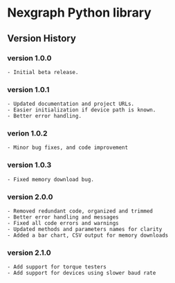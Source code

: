 # Nexgraph Python library

## Version History

### version 1.0.0
    - Initial beta release.

### version 1.0.1
    - Updated documentation and project URLs.
    - Easier initialization if device path is known.
    - Better error handling.

### verion 1.0.2
    - Minor bug fixes, and code improvement

### version 1.0.3
    - Fixed memory download bug.

### version 2.0.0
    - Removed redundant code, organized and trimmed
    - Better error handling and messages
    - Fixed all code errors and warnings
    - Updated methods and parameters names for clarity
    - Added a bar chart, CSV output for memory downloads

### version 2.1.0
    - Add support for torque testers
    - Add support for devices using slower baud rate
